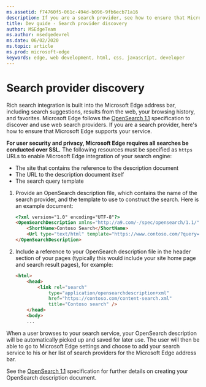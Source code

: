 ```yaml
---
ms.assetid: f74760f5-061c-494d-b096-9fb6ecb71a16
description: If you are a search provider, see how to ensure that Microsoft Edge supports your service.
title: Dev guide - Search provider discovery
author: MSEdgeTeam
ms.author: msedgedevrel
ms.date: 06/02/2020
ms.topic: article
ms.prod: microsoft-edge
keywords: edge, web development, html, css, javascript, developer
---
```


# Search provider discovery


Rich search integration is built into the Microsoft Edge address bar, including search suggestions, results from the web, your browsing history, and favorites. Microsoft Edge follows the [OpenSearch 1.1](https://go.microsoft.com/fwlink/p/?LinkID=208582) specification to discover and use web search providers. If you are a search provider, here's how to ensure that Microsoft Edge supports your service.

**For user security and privacy, Microsoft Edge requires all searches be conducted over SSL.** The following resources must be specified as `https` URLs to enable Microsoft Edge integration of your search engine:
* The site that contains the reference to the description document
* The URL to the description document itself
* The search query template 

1.  Provide an OpenSearch description file, which contains the name of the search provider, and the template to use to construct the search. Here is an example document:

    ```html
    <?xml version="1.0" encoding="UTF-8"?> 
    <OpenSearchDescription xmlns="http://a9.com/-/spec/opensearch/1.1/">
        <ShortName>Contoso Search</ShortName>
        <Url type="text/html" template="https://www.contoso.com/?query={searchTerms}"/> 
    </OpenSearchDescription>
    ```

2.  Include a reference to your OpenSearch description file in the header section of your pages (typically this would include your site home page and search result pages), for example:

    ```html
    <html>
        <head>
            <link rel="search" 
                type="application/opensearchdescription+xml"  
                href="https://contoso.com/content-search.xml" 
                title="Contoso search" /> 
        </head> 
        <body> 
        ...
    ```

When a user browses to your search service, your OpenSearch description will be automatically picked up and saved for later use. The user will then be able to go to Microsoft Edge settings and choose to add your search service to his or her list of search providers for the Microsoft Edge address bar.

See the [OpenSearch 1.1](https://go.microsoft.com/fwlink/p/?LinkID=208582) specification for further details on creating your OpenSearch description document.
